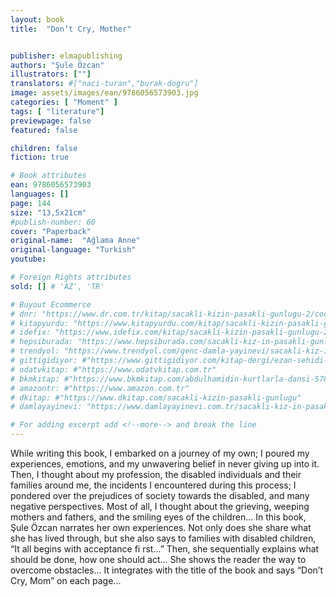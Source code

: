 ```yaml
---
layout: book
title:  "Don’t Cry, Mother"


publisher: elmapublishing
authors: "Şule Özcan"
illustrators: [""]
translators: #["naci-turan","burak-dogru"]
image: assets/images/ean/9786056573903.jpg
categories: [ "Moment" ]
tags: [ "literature"]
previewpage: false
featured: false

children: false
fiction: true

# Book attributes
ean: 9786056573903
languages: []
page: 144
size: "13,5x21cm"
#publish-number: 60
cover: "Paperback"
original-name:  "Ağlama Anne"
original-language: "Turkish"
youtube:

# Foreign Rights attributes
sold: [] # 'AZ', 'TR'

# Buyout Ecommerce
# dnr: "https://www.dr.com.tr/kitap/sacakli-kizin-pasakli-gunlugu-2/cocuk-ve-genclik/genclik-10-yas/roman-oyku/urunno=0001893059001"
# kitapyurdu: "https://www.kitapyurdu.com/kitap/sacakli-kizin-pasakli-gunlugu-2-/560122.html&filter_name=Sa%C3%A7akl%C4%B1+K%C4%B1z%27%C4%B1n+Pasakl%C4%B1+G%C3%BCnl%C3%BC%C4%9F%C3%BC+2"
# idefix: "https://www.idefix.com/kitap/sacakli-kizin-pasakli-gunlugu-2/cocuk-ve-genclik/genclik-10-yas/roman-oyku/urunno=0001893059001"
# hepsiburada: "https://www.hepsiburada.com/sacakli-kiz-in-pasakli-gunlugu-2-damla-yayinevi-p-HBV000012ER86"
# trendyol: "https://www.trendyol.com/genc-damla-yayinevi/sacakli-kiz-in-pasakli-gunlugu-2-p-54825777"
# gittigidiyor: #"https://www.gittigidiyor.com/kitap-dergi/ezan-sehidi-adnan-menderes_pdp_732728793"
# odatvkitap: #"https://www.odatvkitap.com.tr"
# bkmkitap: #"https://www.bkmkitap.com/abdulhamidin-kurtlarla-dansi-578226"
# amazontr: #"https://www.amazon.com.tr"
# dkitap: #"https://www.dkitap.com/sacakli-kizin-pasakli-gunlugu"
# damlayayinevi: "https://www.damlayayinevi.com.tr/sacakli-kiz-in-pasakli-gunlugu-2-bu-iste-bi-terslik-var"

# For adding excerpt add <!--more--> and break the line
---
```

While writing this book, I embarked on a journey
of my own; I poured my experiences, emotions,
and my unwavering belief in never giving up into it.
Then, I thought about my profession, the disabled
individuals and their families around me, the incidents I encountered during this process; I pondered over the prejudices of society towards the
disabled, and many negative perspectives. Most of
all, I thought about the grieving, weeping mothers
and fathers, and the smiling eyes of the children...
In this book, Şule Özcan narrates her own experiences. Not only does she share what she has
lived through, but she also says to families with
disabled children, “It all begins with acceptance
fi rst...” Then, she sequentially explains what should
be done, how one should act... She shows the
reader the way to overcome obstacles...
It integrates with the title of the book and says
“Don’t Cry, Mom” on each page...
<!--more--> 

